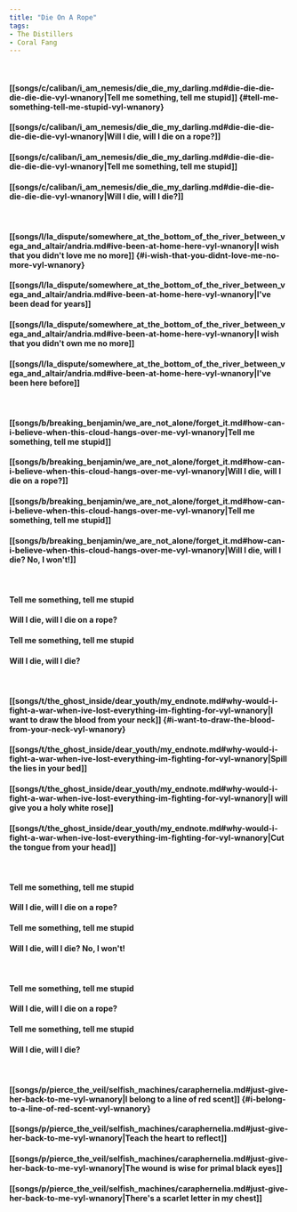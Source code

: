 ```yaml
---
title: "Die On A Rope"
tags:
- The Distillers
- Coral Fang
---
```

&nbsp;
#### [[songs/c/caliban/i_am_nemesis/die_die_my_darling.md#die-die-die-die-die-die-vyl-wnanory|Tell me something, tell me stupid]] {#tell-me-something-tell-me-stupid-vyl-wnanory}
#### [[songs/c/caliban/i_am_nemesis/die_die_my_darling.md#die-die-die-die-die-die-vyl-wnanory|Will I die, will I die on a rope?]]
#### [[songs/c/caliban/i_am_nemesis/die_die_my_darling.md#die-die-die-die-die-die-vyl-wnanory|Tell me something, tell me stupid]]
#### [[songs/c/caliban/i_am_nemesis/die_die_my_darling.md#die-die-die-die-die-die-vyl-wnanory|Will I die, will I die?]]
&nbsp;
#### [[songs/l/la_dispute/somewhere_at_the_bottom_of_the_river_between_vega_and_altair/andria.md#ive-been-at-home-here-vyl-wnanory|I wish that you didn't love me no more]] {#i-wish-that-you-didnt-love-me-no-more-vyl-wnanory}
#### [[songs/l/la_dispute/somewhere_at_the_bottom_of_the_river_between_vega_and_altair/andria.md#ive-been-at-home-here-vyl-wnanory|I've been dead for years]]
#### [[songs/l/la_dispute/somewhere_at_the_bottom_of_the_river_between_vega_and_altair/andria.md#ive-been-at-home-here-vyl-wnanory|I wish that you didn't own me no more]]
#### [[songs/l/la_dispute/somewhere_at_the_bottom_of_the_river_between_vega_and_altair/andria.md#ive-been-at-home-here-vyl-wnanory|I've been here before]]
&nbsp;
#### [[songs/b/breaking_benjamin/we_are_not_alone/forget_it.md#how-can-i-believe-when-this-cloud-hangs-over-me-vyl-wnanory|Tell me something, tell me stupid]]
#### [[songs/b/breaking_benjamin/we_are_not_alone/forget_it.md#how-can-i-believe-when-this-cloud-hangs-over-me-vyl-wnanory|Will I die, will I die on a rope?]]
#### [[songs/b/breaking_benjamin/we_are_not_alone/forget_it.md#how-can-i-believe-when-this-cloud-hangs-over-me-vyl-wnanory|Tell me something, tell me stupid]]
#### [[songs/b/breaking_benjamin/we_are_not_alone/forget_it.md#how-can-i-believe-when-this-cloud-hangs-over-me-vyl-wnanory|Will I die, will I die? No, I won't!]]
&nbsp;
#### Tell me something, tell me stupid
#### Will I die, will I die on a rope?
#### Tell me something, tell me stupid
#### Will I die, will I die?
&nbsp;
#### [[songs/t/the_ghost_inside/dear_youth/my_endnote.md#why-would-i-fight-a-war-when-ive-lost-everything-im-fighting-for-vyl-wnanory|I want to draw the blood from your neck]] {#i-want-to-draw-the-blood-from-your-neck-vyl-wnanory}
#### [[songs/t/the_ghost_inside/dear_youth/my_endnote.md#why-would-i-fight-a-war-when-ive-lost-everything-im-fighting-for-vyl-wnanory|Spill the lies in your bed]]
#### [[songs/t/the_ghost_inside/dear_youth/my_endnote.md#why-would-i-fight-a-war-when-ive-lost-everything-im-fighting-for-vyl-wnanory|I will give you a holy white rose]]
#### [[songs/t/the_ghost_inside/dear_youth/my_endnote.md#why-would-i-fight-a-war-when-ive-lost-everything-im-fighting-for-vyl-wnanory|Cut the tongue from your head]]
&nbsp;
#### Tell me something, tell me stupid
#### Will I die, will I die on a rope?
#### Tell me something, tell me stupid
#### Will I die, will I die? No, I won't!
&nbsp;
#### Tell me something, tell me stupid
#### Will I die, will I die on a rope?
#### Tell me something, tell me stupid
#### Will I die, will I die?
&nbsp;
#### [[songs/p/pierce_the_veil/selfish_machines/caraphernelia.md#just-give-her-back-to-me-vyl-wnanory|I belong to a line of red scent]] {#i-belong-to-a-line-of-red-scent-vyl-wnanory}
#### [[songs/p/pierce_the_veil/selfish_machines/caraphernelia.md#just-give-her-back-to-me-vyl-wnanory|Teach the heart to reflect]]
#### [[songs/p/pierce_the_veil/selfish_machines/caraphernelia.md#just-give-her-back-to-me-vyl-wnanory|The wound is wise for primal black eyes]]
#### [[songs/p/pierce_the_veil/selfish_machines/caraphernelia.md#just-give-her-back-to-me-vyl-wnanory|There's a scarlet letter in my chest]]
